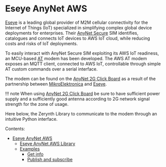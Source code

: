 # Eseye AnyNet AWS

[Eseye](https://www.eseye.com/) is a leading global provider of M2M cellular connectivity for the Internet of Things (IoT) specialized in simplifying complex global device deployments for enterprises. Their [AnyNet Secure](http://anynetsecure.com/) SIM identifies, catalogues and connects IoT devices to AWS IoT cloud, while reducing costs and risks of IoT deployments.

To easily interact with AnyNet Secure SIM exploiting its AWS IoT readiness, an MCU-based [AT](https://en.wikipedia.org/wiki/Hayes_command_set) modem has been developed. The AWS AT modem exposes an MQTT client, connected to AWS IoT, controllable through simple AT custom commands over a serial interface.

The modem can be found on the [AnyNet 2G Click Board](https://www.mikroe.com/anynet-2g-click) as a result of the partnership between [MikroElektronica](https://www.mikroe.com/) and [Eseye](https://www.eseye.com/).

!!! note
	 When using [AnyNet 2G Click Board](https://www.mikroe.com/anynet-2g-click) be sure to have sufficient power supply and a sufficiently good antenna according to 2G network signal strength for the zone of usage.

Here below, the Zerynth Library to communicate to the modem through an intuitive Python interface.

Contents:

 - [Eseye AnyNet AWS](/latest/reference/libs/eseye/anynetaws/docs/)
   -   [Eseye AnyNet AWS Library](/latest/reference/libs/eseye/anynetaws/docs/anynetaws/)
   -   [Examples](/latest/reference/libs/eseye/anynetaws/docs/examples/)
       -   [Get info](/latest/reference/libs/eseye/anynetaws/docs/examples/#get-info)
       -   [Publish and subscribe](/latest/reference/libs/eseye/anynetaws/docs/examples/#publish-and-subscribee)

<!--stackedit_data:
eyJoaXN0b3J5IjpbMTM5MTcwNDcwMV19
-->
